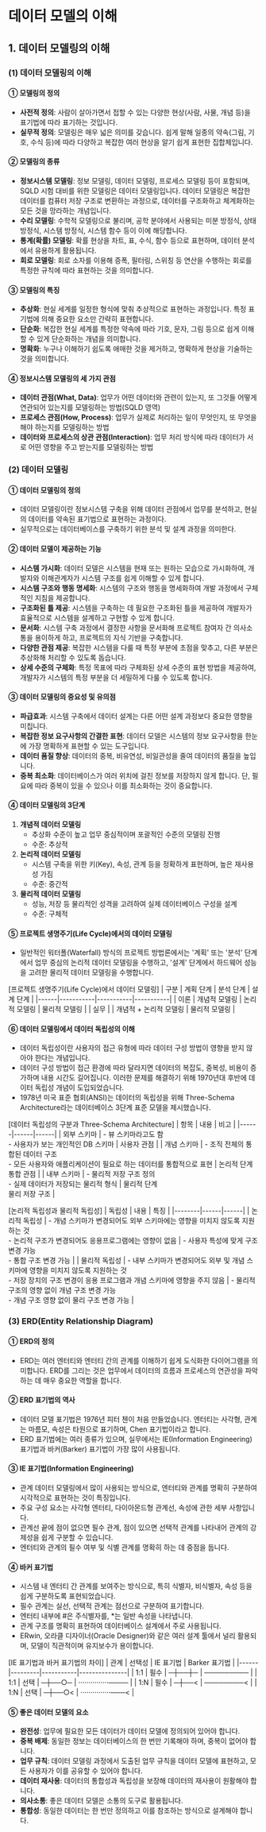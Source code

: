 # 데이터 모델의 이해

## 1. 데이터 모델링의 이해

### (1) 데이터 모델링의 이해

#### ① 모델링의 정의

- **사전적 정의**: 사람이 살아가면서 접할 수 있는 다양한 현상(사람, 사물, 개념 등)을 표기법에 따라 표기하는 것입니다.
- **실무적 정의**: 모델링은 매우 넓은 의미를 갖습니다. 쉽게 말해 일종의 약속(그림, 기호, 수식 등)에 따라 다양하고 복잡한 여러 현상을 알기 쉽게 표현한 집합체입니다.

#### ② 모델링의 종류

- **정보시스템 모델링**: 정보 모델링, 데이터 모델링, 프로세스 모델링 등이 포함되며, SQLD 시험 대비를 위한 모델링은 데이터 모델링입니다. 데이터 모델링은 복잡한 데이터를 컴퓨터 저장 구조로 변환하는 과정으로, 데이터를 구조화하고 체계화하는 모든 것을 망라하는 개념입니다.
- **수리 모델링**: 수학적 모델링으로 불리며, 공학 분야에서 사용되는 미분 방정식, 상태 방정식, 시스템 방정식, 시스템 함수 등이 이에 해당합니다.
- **통계(확률) 모델링**: 확률 현상을 차트, 표, 수식, 함수 등으로 표현하며, 데이터 분석에서 유용하게 활용됩니다.
- **회로 모델링**: 회로 소자를 이용해 증폭, 필터링, 스위칭 등 연산을 수행하는 회로를 특정한 규칙에 따라 표현하는 것을 의미합니다.

#### ③ 모델링의 특징

- **추상화**: 현실 세계를 일정한 형식에 맞춰 추상적으로 표현하는 과정입니다. 특정 표기법에 의해 중요한 요소만 간략히 표현합니다.
- **단순화**: 복잡한 현실 세계를 특정한 약속에 따라 기호, 문자, 그림 등으로 쉽게 이해할 수 있게 단순화하는 개념을 의미합니다.
- **명확화**: 누구나 이해하기 쉽도록 애매한 것을 제거하고, 명확하게 현상을 기술하는 것을 의미합니다.

#### ④ 정보시스템 모델링의 세 가지 관점

- **데이터 관점(What, Data)**: 업무가 어떤 데이터와 관련이 있는지, 또 그것들 어떻게 연관되어 있는지를 모델링하는 방법(SQLD 영역)
- **프로세스 관점(How, Process)**: 업무가 실제로 처리하는 일이 무엇인지, 또 무엇을 해야 하는지를 모델링하는 방법
- **데이터와 프로세스의 상관 관점(Interaction)**: 업무 처리 방식에 따라 데이터가 서로 어떤 영향을 주고 받는지를 모델링하는 방법

### (2) 데이터 모델링

#### ① 데이터 모델링의 정의

- 데이터 모델링이란 정보시스템 구축을 위해 데이터 관점에서 업무를 분석하고, 현실의 데이터를 약속된 표기법으로 표현하는 과정이다.
- 실무적으로는 데이터베이스를 구축하기 위한 분석 및 설계 과정을 의미한다.

#### ② 데이터 모델이 제공하는 기능

- **시스템 가시화**: 데이터 모델은 시스템을 현재 또는 원하는 모습으로 가시화하여, 개발자와 이해관계자가 시스템 구조를 쉽게 이해할 수 있게 합니다.
- **시스템 구조와 행동 명세화**: 시스템의 구조와 행동을 명세화하여 개발 과정에서 구체적인 지침을 제공합니다.
- **구조화된 틀 제공**: 시스템을 구축하는 데 필요한 구조화된 틀을 제공하여 개발자가 효율적으로 시스템을 설계하고 구현할 수 있게 합니다.
- **문서화**: 시스템 구축 과정에서 결정한 사항을 문서화해 프로젝트 참여자 간 의사소통을 용이하게 하고, 프로젝트의 지식 기반을 구축합니다.
- **다양한 관점 제공**: 복잡한 시스템을 다룰 때 특정 부분에 초점을 맞추고, 다른 부분은 추상화해 처리할 수 있도록 돕습니다.
- **상세 수준의 구체화**: 특정 목표에 따라 구체화된 상세 수준의 표현 방법을 제공하여, 개발자가 시스템의 특정 부분을 더 세밀하게 다룰 수 있도록 합니다.

#### ③ 데이터 모델링의 중요성 및 유의점

- **파급효과**: 시스템 구축에서 데이터 설계는 다른 어떤 설계 과정보다 중요한 영향을 미칩니다.
- **복잡한 정보 요구사항의 간결한 표현**: 데이터 모델은 시스템의 정보 요구사항을 한눈에 가장 명확하게 표현할 수 있는 도구입니다.
- **데이터 품질 향상**: 데이터의 중복, 비유연성, 비일관성을 줄여 데이터의 품질을 높입니다.
- **중복 최소화**: 데이터베이스가 여러 위치에 걸친 정보를 저장하지 않게 합니다. 단, 필요에 따라 중복이 있을 수 있으나 이를 최소화하는 것이 중요합니다.

#### ④ 데이터 모델링의 3단계

1. **개념적 데이터 모델링**
   - 추상화 수준이 높고 업무 중심적이며 포괄적인 수준의 모델링 진행
   - 수준: 추상적
2. **논리적 데이터 모델링**
   - 시스템 구축을 위한 키(Key), 속성, 관계 등을 정확하게 표현하며, 높은 재사용성 가짐
   - 수준: 중간적
3. **물리적 데이터 모델링**
   - 성능, 저장 등 물리적인 성격을 고려하여 실제 데이터베이스 구성을 설계
   - 수준: 구체적

#### ⑤ 프로젝트 생명주기(Life Cycle)에서의 데이터 모델링

- 일반적인 워터폴(Waterfall) 방식의 프로젝트 방법론에서는 '계획' 또는 '분석' 단계에서 업무 중심의 논리적 데이터 모델링을 수행하고, '설계' 단계에서 하드웨어 성능을 고려한 물리적 데이터 모델링을 수행합니다.

[프로젝트 생명주기(Life Cycle)에서 데이터 모델링]
| 구분 | 계획 단계 | 분석 단계 | 설계 단계 |
|------|-----------|-----------|-----------|
| 이론 | 개념적 모델링 | 논리적 모델링 | 물리적 모델링 |
| 실무 | | 개념적 + 논리적 모델링 | 물리적 모델링 |

#### ⑥ 데이터 모델링에서 데이터 독립성의 이해

- 데이터 독립성이란 사용자의 접근 유형에 따라 데이터 구성 방법이 영향을 받지 않아야 한다는 개념입니다.
- 데이터 구성 방법이 접근 환경에 따라 달라지면 데이터의 복잡도, 중복성, 비용이 증가하며 내용 시간도 길어집니다. 이러한 문제를 해결하기 위해 1970년대 후반에 데이터 독립성 개념이 도입되었습니다.
- 1978년 미국 표준 협회(ANSI)는 데이터의 독립성을 위해 Three-Schema Architecture라는 데이터베이스 3단계 표준 모델을 제시했습니다.

[데이터 독립성의 구분과 Three-Schema Architecture]
| 항목 | 내용 | 비고 |
|------|------|------|
| 외부 스키마 | - 뷰 스키마라고도 함<br>- 사용자가 보는 개인적인 DB 스키마 | 사용자 관점 |
| 개념 스키마 | - 조직 전체의 통합된 데이터 구조<br>- 모든 사용자와 애플리케이션이 필요로 하는 데이터를 통합적으로 표현 | 논리적 단계<br>통합 관점 |
| 내부 스키마 | - 물리적 저장 구조 정의<br>- 실제 데이터가 저장되는 물리적 형식 | 물리적 단계<br>물리 저장 구조 |

[논리적 독립성과 물리적 독립성]
| 독립성 | 내용 | 특징 |
|--------|------|------|
| 논리적 독립성 | - 개념 스키마가 변경되어도 외부 스키마에는 영향을 미치지 않도록 지원하는 것<br>- 논리적 구조가 변경되어도 응용프로그램에는 영향이 없음 | - 사용자 특성에 맞게 구조 변경 가능<br>- 통합 구조 변경 가능 |
| 물리적 독립성 | - 내부 스키마가 변경되어도 외부 및 개념 스키마에 영향을 미치지 않도록 지원하는 것<br>- 저장 장치의 구조 변경이 응용 프로그램과 개념 스키마에 영향을 주지 않음 | - 물리적 구조의 영향 없이 개념 구조 변경 가능<br>- 개념 구조 영향 없이 물리 구조 변경 가능 |

### (3) ERD(Entity Relationship Diagram)

#### ① ERD의 정의

- ERD는 여러 엔터티와 엔터티 간의 관계를 이해하기 쉽게 도식화한 다이어그램을 의미합니다. ERD를 그리는 것은 업무에서 데이터의 흐름과 프로세스의 연관성을 파악하는 데 매우 중요한 역할을 합니다.

#### ② ERD 표기법의 역사

- 데이터 모델 표기법은 1976년 피터 첸이 처음 만들었습니다. 엔터티는 사각형, 관계는 마름모, 속성은 타원으로 표기하며, Chen 표기법이라고 합니다.
- ERD 표기법에는 여러 종류가 있으며, 실무에서는 IE(Information Engineering) 표기법과 바커(Barker) 표기법이 가장 많이 사용됩니다.

#### ③ IE 표기법(Information Engineering)

- 관계 데이터 모델링에서 많이 사용되는 방식으로, 엔터티와 관계를 명확히 구분하여 시각적으로 표현하는 것이 특징입니다.
- 주요 구성 요소는 사각형 엔터티, 다이아몬드형 관계선, 속성에 관한 세부 사항입니다.
- 관계선 끝에 점이 없으면 필수 관계, 점이 있으면 선택적 관계를 나타내어 관계의 강제성을 쉽게 구분할 수 있습니다.
- 엔터티와 관계의 필수 여부 및 식별 관계를 명확히 하는 데 중점을 둡니다.

#### ④ 바커 표기법

- 시스템 내 엔터티 간 관계를 보여주는 방식으로, 특히 식별자, 비식별자, 속성 등을 쉽게 구분하도록 표현되었습니다.
- 필수 관계는 실선, 선택적 관계는 점선으로 구분하여 표기합니다.
- 엔터티 내부에 #은 주식별자를, \*는 일반 속성을 나타냅니다.
- 관계 구조를 명확히 표현하여 데이터베이스 설계에서 주로 사용됩니다.
- ERwin, 오라클 디자이너(Oracle Designer)와 같은 여러 설계 툴에서 널리 활용되며, 모델이 직관적이며 유지보수가 용이합니다.

[IE 표기법과 바커 표기법의 차이]
| 관계 | 선택성 | IE 표기법 | Barker 표기법 |
|------|---------|-----------|---------------|
| 1:1 | 필수 | ─┼──┼─ | ───────── |
| 1:1 | 선택 | ─┼──○─ | ···············──── |
| 1:N | 필수 | ─┼──< | ────────< |
| 1:N | 선택 | ─┼──○< | ···············───< |

#### ⑤ 좋은 데이터 모델의 요소

- **완전성**: 업무에 필요한 모든 데이터가 데이터 모델에 정의되어 있어야 합니다.
- **중복 배제**: 동일한 정보는 데이터베이스의 한 번만 기록해야 하며, 중복이 없어야 합니다.
- **업무 규칙**: 데이터 모델링 과정에서 도출된 업무 규칙을 데이터 모델에 표현하고, 모든 사용자가 이를 공유할 수 있어야 합니다.
- **데이터 재사용**: 데이터의 통합성과 독립성을 보장해 데이터의 재사용이 원활해야 합니다.
- **의사소통**: 좋은 데이터 모델은 소통의 도구로 활용됩니다.
- **통합성**: 동일한 데이터는 한 번만 정의하고 이를 참조하는 방식으로 설계해야 합니다.

